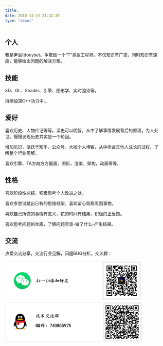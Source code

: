 ```yaml
---
title: 
date: 2018-11-24 21:32:39
type: "about"
---
```


## 个人

我是尹豆(douysu)。争取做一个“T”类型工程师，不仅知识有广度，同时知识有深度，能够给出问题的解决方案。

## 技能

3D、GL、Shader、引擎、图形学、实时渲染等。

持续加深C++功力中...

## 爱好

喜欢历史、人物传记等等。读史可以明智，从中了解事情发展背后的原理，为人处世。慢慢发现历史其实是一个轮回。

增加见识，活跃于知乎、公众号、大咖个人博客，从中体会其他人成长的过程，了解整个行业见解。

喜欢引擎、TA方向方方面面，图形，渲染，架构，动画等等。

## 性格

喜欢阶段性总结，积极思考个人改进之处。

喜欢多尝试跳出已有的思维框架，喜欢留心观察周围事物。

喜欢自己所做的事情有意义，花的时间有结果，积极的正反馈。

喜欢思考问题的本质，了解问题背景-做了什么-产生结果。

## 交流

热爱交流分享，交流行业见解，问题BUG分析，交流群：

<img src="./index/wechat.png" width = "450"> 

<img src="./index/qq.png" width = "450"> 